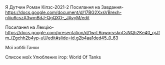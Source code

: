 Я Дутчин Роман Кіпзс-2021-2
Посилання на Завдання-https://docs.google.com/document/d/17BG2XxsVBrexh-nliiu6cszA3wmBdJ-QgQXO-_JAvyM/edit

Посилання на Лекцію-https://docs.google.com/presentation/d/1wrL6qwqrvskpCsNQh2Ke40_pjJfm_iZgchh2b4yp-uU/edit#slide=id.g2b4aa1ded45_0_63

Мої хоббі:Танки

Список моїх Улюблених ігор: World Of Tanks
